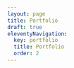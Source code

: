 ```yaml
---
layout: page
title: Portfolio
draft: true
eleventyNavigation:
  key: portfolio
  title: Portfolio
  order: 2
---
```

